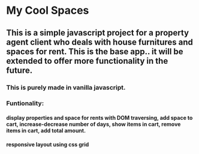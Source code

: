 # My Cool Spaces

## This is a simple javascript project for a property agent client who deals with house furnitures and spaces for rent. This is the base app.. it will be extended to offer more functionality in the future.

### This is purely made in vanilla javascript.

### Funtionality:

#### display properties and space for rents with DOM traversing, add space to cart, increase-decrease number of days, show items in cart, remove items in cart, add total amount.

#### responsive layout using css grid
